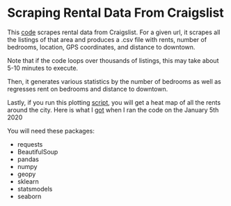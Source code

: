 # Scraping Rental Data From Craigslist

This [code](scraping_example.py) scrapes rental data from Craigslist. For a given url, it scrapes all the listings of that area and produces a .csv file with rents, number of bedrooms, location, GPS coordinates, and distance to downtown.

Note that if the code loops over thousands of listings, this may take about 5-10 minutes to execute.

Then, it generates various statistics by the number of bedrooms as well as regresses rent on bedrooms and distance to downtown. 

Lastly, if you run this plotting [script](heat_map_example.py), you will get a heat map of all the rents around the city. Here is what I [got](heat_map_toronto_craigslist_data.png) when I ran the code on the January 5th 2020

You will need these packages:
* requests
* BeautifulSoup
* pandas
* numpy
* geopy
* sklearn
* statsmodels
* seaborn
